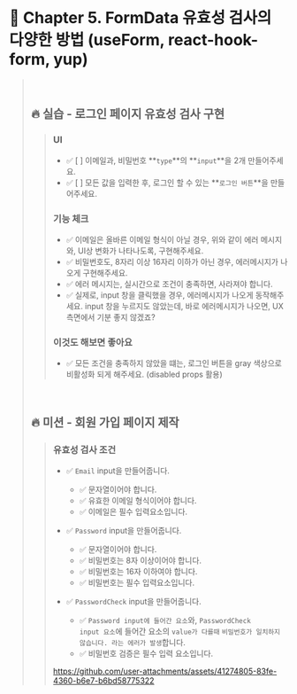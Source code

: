 <br>

# 📝 Chapter 5. FormData 유효성 검사의 다양한 방법 (useForm, react-hook-form, yup)
>
><br>
>
> ## 🔥 실습 - 로그인 페이지 유효성 검사 구현
> > ### UI
> > - ✅ [ ]  이메일과, 비밀번호 **`type`**의 **`input`**을 2개 만들어주세요.
> > - ✅ [ ]  모든 값을 입력한 후, 로그인 할 수 있는 **`로그인 버튼`**을 만들어주세요.
> > ### 기능 체크
> > - ✅ 이메일은 올바른 이메일 형식이 아닐 경우, 위와 같이 에러 메시지와, UI상 변화가 나타나도록, 구현해주세요.
> > - ✅ 비밀번호도, 8자리 이상 16자리 이하가 아닌 경우, 에러메시지가 나오게 구현해주세요.
> > - ✅ 에러 메시지는, 실시간으로 조건이 충족하면, 사라져야 합니다.
> > - ✅ 실제로, input 창을 클릭했을 경우, 에러메시지가 나오게 동작해주세요. input 창을 누르지도 않았는데, 바로 에러메시지가 나오면, UX 측면에서 기분 좋지 않겠죠?
> > ### 이것도 해보면 좋아요
> > - ✅ 모든 조건을 충족하지 않았을 떄는, 로그인 버튼을 gray 색상으로 비활성화 되게 해주세요. (disabled props 활용)
>
> <br>
>
> ## 🔥 미션 - 회원 가입 페이지 제작
> > ### 유효성 검사 조건
> > - ✅ <code>Email</code> input을 만들어줍니다.
> >   - ✅ 문자열이어야 합니다.
> >   - ✅ 유효한 이메일 형식이어야 합니다.
> >   - ✅  이메일은 필수 입력요소입니다.
> >
> > - ✅  <code>Password</code> input을 만들어줍니다.
> >   - ✅ 문자열이어야 합니다.
> >   - ✅ 비밀번호는 8자 이상이어야 합니다.
> >   - ✅ 비밀번호는 16자 이하여야 합니다.
> >   - ✅ 비밀번호는 필수 입력요소입니다.
> >
> > - ✅ <code>PasswordCheck</code> input을 만들어줍니다.
> >   - ✅ <code>Password input에 들어간 요소</code>와, <code>PasswordCheck input 요소</code>에 들어간 요소의 <code>value가 다를때</code> <code>비밀번호가 일치하지 않습니다. 라는 에러가 발생</code>합니다.
> >   - ✅ 비밀번호 검증은 필수 입력 요소입니다.
> >
> > https://github.com/user-attachments/assets/41274805-83fe-4360-b6e7-b6bd58775322


<br>
